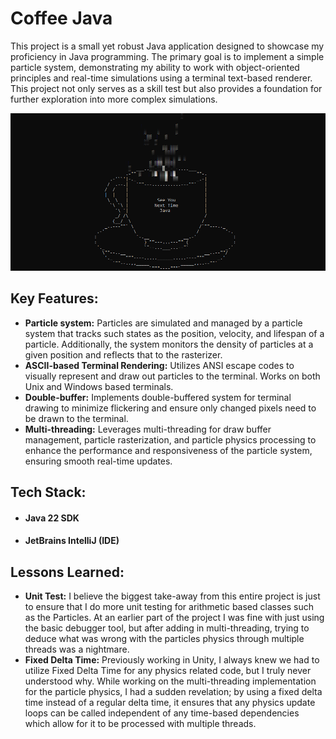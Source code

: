 # Coffee Java
This project is a small yet robust Java application designed to showcase my proficiency in Java programming. The primary goal is to implement a simple particle system, demonstrating my ability to work with object-oriented principles and real-time simulations using a terminal text-based renderer. This project not only serves as a skill test but also provides a foundation for further exploration into more complex simulations.

![Coffee Image](CoffeeJava.PNG)

## Key Features:
* **Particle system:** Particles are simulated and managed by a particle system that tracks such states as the position, velocity, and lifespan of a particle. Additionally, the system monitors the density of particles at a given position and reflects that to the rasterizer.
* **ASCII-based Terminal Rendering:** Utilizes ANSI escape codes to visually represent and draw out particles to the terminal. Works on both Unix and Windows based terminals.
* **Double-buffer:** Implements double-buffered system for terminal drawing to minimize flickering and ensure only changed pixels need to be drawn to the terminal.
* **Multi-threading:** Leverages multi-threading for draw buffer management, particle rasterization, and particle physics processing to enhance the performance and responsiveness of the particle system, ensuring smooth real-time updates.

## Tech Stack:
* #### Java 22 SDK
* #### JetBrains IntelliJ (IDE)

## Lessons Learned:
* **Unit Test:** I believe the biggest take-away from this entire project is just to ensure that I do more unit testing for arithmetic based classes such as the Particles. At an earlier part of the project I was fine with just using the basic debugger tool, but after adding in multi-threading, trying to deduce what was wrong with the particles physics through multiple threads was a nightmare.
* **Fixed Delta Time:** Previously working in Unity, I always knew we had to utilize Fixed Delta Time for any physics related code, but I truly never understood why. While working on the multi-threading implementation for the particle physics, I had a sudden revelation; by using a fixed delta time instead of a regular delta time, it ensures that any physics update loops can be called independent of any time-based dependencies which allow for it to be processed with multiple threads.
